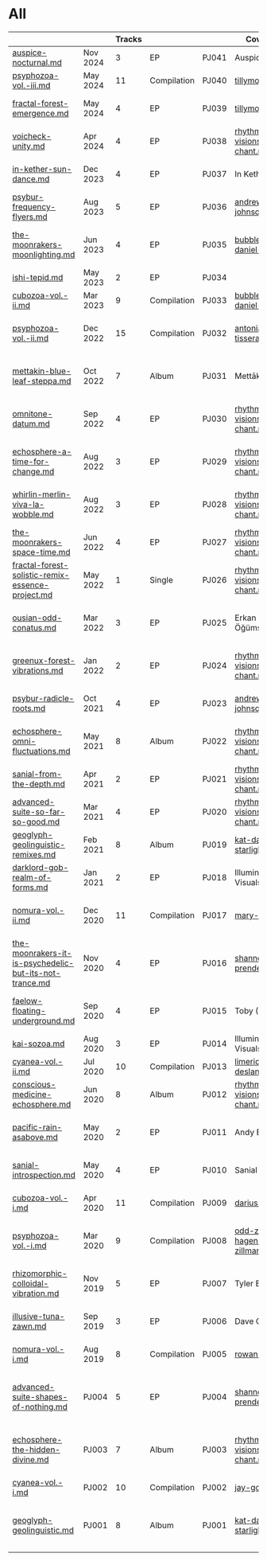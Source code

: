 # All

<table data-view="cards"><thead><tr><th data-card-target data-type="content-ref"></th><th></th><th data-type="number">Tracks</th><th></th><th></th><th>Cover artist</th><th data-hidden></th><th data-hidden></th><th data-hidden data-card-cover data-type="files">Cover art</th></tr></thead><tbody><tr><td><a href="albums/auspice-nocturnal.md">auspice-nocturnal.md</a></td><td>Nov 2024</td><td>3</td><td>EP</td><td>PJ041</td><td>Auspice?</td><td>Nocturnal</td><td><a data-mention href="../artists/musicians/auspice.md">auspice.md</a></td><td><a href="../.gitbook/assets/Auspice - Nocturnal.jpg">Auspice - Nocturnal.jpg</a></td></tr><tr><td><a href="compilations/psyphozoa-vol.-iii.md">psyphozoa-vol.-iii.md</a></td><td>May 2024</td><td>11</td><td>Compilation</td><td>PJ040</td><td><a data-mention href="../artists/graphic/tillymonsterart.md">tillymonsterart.md</a></td><td>Psyphozoa Vol. III</td><td>Various Artists</td><td><a href="../.gitbook/assets/Psyphozoa Vol. III - v7.jpg">Psyphozoa Vol. III - v7.jpg</a></td></tr><tr><td><a href="albums/fractal-forest-emergence.md">fractal-forest-emergence.md</a></td><td>May 2024</td><td>4</td><td>EP</td><td>PJ039</td><td><a data-mention href="../artists/graphic/tillymonsterart.md">tillymonsterart.md</a></td><td>Emergence</td><td><a data-mention href="../artists/musicians/fractal-forest.md">fractal-forest.md</a></td><td><a href="../.gitbook/assets/Fractal Forest - Emergence.jpg">Fractal Forest - Emergence.jpg</a></td></tr><tr><td><a href="albums/voicheck-unity.md">voicheck-unity.md</a></td><td>Apr 2024</td><td>4</td><td>EP</td><td>PJ038</td><td><a data-mention href="../artists/graphic/rhythmic-visions-louie-chant.md">rhythmic-visions-louie-chant.md</a></td><td>Unity</td><td><a data-mention href="../artists/musicians/voicheck.md">voicheck.md</a></td><td><a href="../.gitbook/assets/Voicheck - Unity.jpg">Voicheck - Unity.jpg</a></td></tr><tr><td><a href="albums/in-kether-sun-dance.md">in-kether-sun-dance.md</a></td><td>Dec 2023</td><td>4</td><td>EP</td><td>PJ037</td><td>In Kether</td><td>Sun Dance</td><td><a data-mention href="../artists/musicians/in-kether.md">in-kether.md</a></td><td><a href="../.gitbook/assets/In Kether - Sun Dance.png">In Kether - Sun Dance.png</a></td></tr><tr><td><a href="albums/psybur-frequency-flyers.md">psybur-frequency-flyers.md</a></td><td>Aug 2023</td><td>5</td><td>EP</td><td>PJ036</td><td><a data-mention href="../artists/graphic/andrew-johnson.md">andrew-johnson.md</a></td><td>Frequency Flyers</td><td><a data-mention href="../artists/musicians/psybur.md">psybur.md</a></td><td><a href="../.gitbook/assets/Psybur - Frequency Flyers.png">Psybur - Frequency Flyers.png</a></td></tr><tr><td><a href="albums/the-moonrakers-moonlighting.md">the-moonrakers-moonlighting.md</a></td><td>Jun 2023</td><td>4</td><td>EP</td><td>PJ035</td><td><a data-mention href="../artists/graphic/bubblewrap-daniel-joyce.md">bubblewrap-daniel-joyce.md</a></td><td>Moonlighting</td><td><a data-mention href="../artists/musicians/the-moonrakers.md">the-moonrakers.md</a></td><td><a href="../.gitbook/assets/Moonrakers Moonlightning with logo - 3000.jpg">Moonrakers Moonlightning with logo - 3000.jpg</a></td></tr><tr><td><a href="albums/ishi-tepid.md">ishi-tepid.md</a></td><td>May 2023</td><td>2</td><td>EP</td><td>PJ034</td><td></td><td>Tepid</td><td><a data-mention href="../artists/musicians/ishi.md">ishi.md</a></td><td><a href="../.gitbook/assets/Ishi - Tepid.jpg">Ishi - Tepid.jpg</a></td></tr><tr><td><a href="compilations/cubozoa-vol.-ii.md">cubozoa-vol.-ii.md</a></td><td>Mar 2023</td><td>9</td><td>Compilation</td><td>PJ033</td><td><a data-mention href="../artists/graphic/bubblewrap-daniel-joyce.md">bubblewrap-daniel-joyce.md</a></td><td>Cubozoa Vol. ll</td><td>Various Artists</td><td><a href="../.gitbook/assets/Cubozoa Vol. II with logo.jpg">Cubozoa Vol. II with logo.jpg</a></td></tr><tr><td><a href="compilations/psyphozoa-vol.-ii.md">psyphozoa-vol.-ii.md</a></td><td>Dec 2022</td><td>15</td><td>Compilation</td><td>PJ032</td><td><a data-mention href="../artists/graphic/antonia-tisserande.md">antonia-tisserande.md</a></td><td>Psyphozoa Vol. II</td><td>Various Artists</td><td><a href="../.gitbook/assets/Psyphozoa Vol. II - cover art 04 - Antonia.jpg">Psyphozoa Vol. II - cover art 04 - Antonia.jpg</a></td></tr><tr><td><a href="albums/mettakin-blue-leaf-steppa.md">mettakin-blue-leaf-steppa.md</a></td><td>Oct 2022</td><td>7</td><td>Album</td><td>PJ031</td><td>Mettākin</td><td>Blue Leaf Steppa</td><td><a data-mention href="../artists/musicians/mettakin.md">mettakin.md</a></td><td><a href="../.gitbook/assets/Mettakin - Blue Leaf Steppa - Front.jpg">Mettakin - Blue Leaf Steppa - Front.jpg</a></td></tr><tr><td><a href="albums/omnitone-datum.md">omnitone-datum.md</a></td><td>Sep 2022</td><td>4</td><td>EP</td><td>PJ030</td><td><a data-mention href="../artists/graphic/rhythmic-visions-louie-chant.md">rhythmic-visions-louie-chant.md</a></td><td>Datum</td><td><a data-mention href="../artists/musicians/omnitone.md">omnitone.md</a></td><td><a href="../.gitbook/assets/Omnitone - Datum EP 06 - logo version.jpg">Omnitone - Datum EP 06 - logo version.jpg</a></td></tr><tr><td><a href="albums/echosphere-a-time-for-change.md">echosphere-a-time-for-change.md</a></td><td>Aug 2022</td><td>3</td><td>EP</td><td>PJ029</td><td><a data-mention href="../artists/graphic/rhythmic-visions-louie-chant.md">rhythmic-visions-louie-chant.md</a></td><td>A Time For Change</td><td><a data-mention href="../artists/musicians/echosphere.md">echosphere.md</a></td><td><a href="../.gitbook/assets/Echosphere - A Time For Change - Blender.png">Echosphere - A Time For Change - Blender.png</a></td></tr><tr><td><a href="albums/whirlin-merlin-viva-la-wobble.md">whirlin-merlin-viva-la-wobble.md</a></td><td>Aug 2022</td><td>3</td><td>EP</td><td>PJ028</td><td><a data-mention href="../artists/graphic/rhythmic-visions-louie-chant.md">rhythmic-visions-louie-chant.md</a></td><td>Viva La Wobble</td><td><a data-mention href="../artists/musicians/whirlin-merlin.md">whirlin-merlin.md</a></td><td><a href="../.gitbook/assets/Whirlin Merlin - viva la wobble 5-3000.jpg">Whirlin Merlin - viva la wobble 5-3000.jpg</a></td></tr><tr><td><a href="albums/the-moonrakers-space-time.md">the-moonrakers-space-time.md</a></td><td>Jun 2022</td><td>4</td><td>EP</td><td>PJ027</td><td><a data-mention href="../artists/graphic/rhythmic-visions-louie-chant.md">rhythmic-visions-louie-chant.md</a></td><td>Space Time</td><td><a data-mention href="../artists/musicians/the-moonrakers.md">the-moonrakers.md</a></td><td><a href="../.gitbook/assets/Moonrakers - Space Time cover 2.jpg">Moonrakers - Space Time cover 2.jpg</a></td></tr><tr><td><a href="albums/fractal-forest-solistic-remix-essence-project.md">fractal-forest-solistic-remix-essence-project.md</a></td><td>May 2022</td><td>1</td><td>Single</td><td>PJ026</td><td><a data-mention href="../artists/graphic/rhythmic-visions-louie-chant.md">rhythmic-visions-louie-chant.md</a></td><td>Solistic (Fractal Forest Remix)</td><td>Essence Project</td><td><a href="../.gitbook/assets/Fractal Forest - Solistic - Essence Project.png">Fractal Forest - Solistic - Essence Project.png</a></td></tr><tr><td><a href="albums/ousian-odd-conatus.md">ousian-odd-conatus.md</a></td><td>Mar 2022</td><td>3</td><td>EP</td><td>PJ025</td><td>Erkan Öğümsöğütlü</td><td>Conatus</td><td><a data-mention href="../artists/musicians/ousian-odd.md">ousian-odd.md</a></td><td><a href="../.gitbook/assets/Ousian Odd - conatus-ep-cover-logo.png">Ousian Odd - conatus-ep-cover-logo.png</a></td></tr><tr><td><a href="albums/greenux-forest-vibrations.md">greenux-forest-vibrations.md</a></td><td>Jan 2022</td><td>2</td><td>EP</td><td>PJ024</td><td><a data-mention href="../artists/graphic/rhythmic-visions-louie-chant.md">rhythmic-visions-louie-chant.md</a></td><td>Forest Vibrations</td><td><a data-mention href="../artists/musicians/greenux.md">greenux.md</a></td><td><a href="../.gitbook/assets/Greenux - Forest Vibrations v4.jpg">Greenux - Forest Vibrations v4.jpg</a></td></tr><tr><td><a href="albums/psybur-radicle-roots.md">psybur-radicle-roots.md</a></td><td>Oct 2021</td><td>4</td><td>EP</td><td>PJ023</td><td><a data-mention href="../artists/graphic/andrew-johnson.md">andrew-johnson.md</a></td><td>Radicle Roots</td><td><a data-mention href="../artists/musicians/psybur.md">psybur.md</a></td><td><a href="../.gitbook/assets/Psybur - Radicle Roots - 3000x.png">Psybur - Radicle Roots - 3000x.png</a></td></tr><tr><td><a href="albums/echosphere-omni-fluctuations.md">echosphere-omni-fluctuations.md</a></td><td>May 2021</td><td>8</td><td>Album</td><td>PJ022</td><td><a data-mention href="../artists/graphic/rhythmic-visions-louie-chant.md">rhythmic-visions-louie-chant.md</a></td><td>Omni Fluctuations</td><td><a data-mention href="albums/echosphere-omni-fluctuations.md">echosphere-omni-fluctuations.md</a></td><td><a href="../.gitbook/assets/Eschosphere - Omni Fluctuations - v6.jpg">Eschosphere - Omni Fluctuations - v6.jpg</a></td></tr><tr><td><a href="albums/sanial-from-the-depth.md">sanial-from-the-depth.md</a></td><td>Apr 2021</td><td>2</td><td>EP</td><td>PJ021</td><td><a data-mention href="../artists/graphic/rhythmic-visions-louie-chant.md">rhythmic-visions-louie-chant.md</a></td><td>From The Depth</td><td><a data-mention href="../artists/musicians/sanial.md">sanial.md</a></td><td><a href="../.gitbook/assets/Sanial - From the Depth.jpg">Sanial - From the Depth.jpg</a></td></tr><tr><td><a href="albums/advanced-suite-so-far-so-good.md">advanced-suite-so-far-so-good.md</a></td><td>Mar 2021</td><td>4</td><td>EP</td><td>PJ020</td><td><a data-mention href="../artists/graphic/rhythmic-visions-louie-chant.md">rhythmic-visions-louie-chant.md</a></td><td>So Far So Good</td><td><a data-mention href="../artists/musicians/advanced-suite.md">advanced-suite.md</a></td><td><a href="../.gitbook/assets/Advanced Suite - So Far So Good.jpg">Advanced Suite - So Far So Good.jpg</a></td></tr><tr><td><a href="albums/geoglyph-geolinguistic-remixes.md">geoglyph-geolinguistic-remixes.md</a></td><td>Feb 2021</td><td>8</td><td>Album</td><td>PJ019</td><td><a data-mention href="../artists/graphic/kat-day-starlight-soul.md">kat-day-starlight-soul.md</a></td><td>Geolinguistic Remixes</td><td><a data-mention href="../artists/musicians/geoglyph.md">geoglyph.md</a></td><td><a href="../.gitbook/assets/Geoglyph - Geolinguistic Remixed.jpg">Geoglyph - Geolinguistic Remixed.jpg</a></td></tr><tr><td><a href="albums/darklord-gob-realm-of-forms.md">darklord-gob-realm-of-forms.md</a></td><td>Jan 2021</td><td>2</td><td>EP</td><td>PJ018</td><td>Illuminarty Visuals</td><td>Realm of Forms</td><td><a data-mention href="../artists/musicians/darklord-gob.md">darklord-gob.md</a></td><td><a href="../.gitbook/assets/Darklord Gob - Realm of Forms.jpg">Darklord Gob - Realm of Forms.jpg</a></td></tr><tr><td><a href="compilations/nomura-vol.-ii.md">nomura-vol.-ii.md</a></td><td>Dec 2020</td><td>11</td><td>Compilation</td><td>PJ017</td><td><a data-mention href="../artists/graphic/mary-t.md">mary-t.md</a></td><td>Nomura Vol. II</td><td>Various Artists</td><td><a href="../.gitbook/assets/Nomura Vol. II - cover 02 - colourised - Mary.png">Nomura Vol. II - cover 02 - colourised - Mary.png</a></td></tr><tr><td><a href="albums/the-moonrakers-it-is-psychedelic-but-its-not-trance.md">the-moonrakers-it-is-psychedelic-but-its-not-trance.md</a></td><td>Nov 2020</td><td>4</td><td>EP</td><td>PJ016</td><td><a data-mention href="../artists/graphic/shannon-prendergast.md">shannon-prendergast.md</a></td><td><em>"It is Psychedelic but it's Not Trance"</em></td><td><a data-mention href="../artists/musicians/the-moonrakers.md">the-moonrakers.md</a></td><td><a href="../.gitbook/assets/Moonrakers - Psychedelic but not Trance.png">Moonrakers - Psychedelic but not Trance.png</a></td></tr><tr><td><a href="albums/faelow-floating-underground.md">faelow-floating-underground.md</a></td><td>Sep 2020</td><td>4</td><td>EP</td><td>PJ015</td><td>Toby (Faelow)</td><td>Floating Underground</td><td><a data-mention href="../artists/musicians/faelow.md">faelow.md</a></td><td><a href="../.gitbook/assets/Faelow - Floating Underground - logo.jpg">Faelow - Floating Underground - logo.jpg</a></td></tr><tr><td><a href="albums/kai-sozoa.md">kai-sozoa.md</a></td><td>Aug 2020</td><td>3</td><td>EP</td><td>PJ014</td><td>Illuminarty Visuals</td><td>Sozoa</td><td><a data-mention href="../artists/musicians/kai.md">kai.md</a></td><td><a href="../.gitbook/assets/Kai - Sozoa.jpg">Kai - Sozoa.jpg</a></td></tr><tr><td><a href="compilations/cyanea-vol.-ii.md">cyanea-vol.-ii.md</a></td><td>Jul 2020</td><td>10</td><td>Compilation</td><td>PJ013</td><td><a data-mention href="../artists/graphic/limerick-deslandes.md">limerick-deslandes.md</a></td><td>Cyanea Vol. II</td><td>Various Artists</td><td><a href="../.gitbook/assets/Cyanea Vol. ii - Limerick.jpg">Cyanea Vol. ii - Limerick.jpg</a></td></tr><tr><td><a href="albums/conscious-medicine-echosphere.md">conscious-medicine-echosphere.md</a></td><td>Jun 2020</td><td>8</td><td>Album</td><td>PJ012</td><td><a data-mention href="../artists/graphic/rhythmic-visions-louie-chant.md">rhythmic-visions-louie-chant.md</a></td><td>Conscious Medicine</td><td><a data-mention href="../artists/musicians/echosphere.md">echosphere.md</a></td><td><a href="../.gitbook/assets/Echosphere - Conscious Medicine.png">Echosphere - Conscious Medicine.png</a></td></tr><tr><td><a href="albums/pacific-rain-asabove.md">pacific-rain-asabove.md</a></td><td>May 2020</td><td>2</td><td>EP</td><td>PJ011</td><td>Andy Buns</td><td>Pacific Rain</td><td><a data-mention href="../artists/musicians/asabove.md">asabove.md</a></td><td><a href="../.gitbook/assets/Asabove - Pacific Rain - logo 3600x.jpg">Asabove - Pacific Rain - logo 3600x.jpg</a></td></tr><tr><td><a href="albums/sanial-introspection.md">sanial-introspection.md</a></td><td>May 2020</td><td>4</td><td>EP</td><td>PJ010</td><td>Sanial</td><td>Introspection</td><td><a data-mention href="../artists/musicians/sanial.md">sanial.md</a></td><td><a href="../.gitbook/assets/Sanial - Introspection album art.jpg">Sanial - Introspection album art.jpg</a></td></tr><tr><td><a href="compilations/cubozoa-vol.-i.md">cubozoa-vol.-i.md</a></td><td>Apr 2020</td><td>11</td><td>Compilation</td><td>PJ009</td><td><a data-mention href="../artists/graphic/darius-gilbey.md">darius-gilbey.md</a></td><td>Cubozoa</td><td>Various Artists</td><td><a href="../.gitbook/assets/Cubozoa Vol. I - jellly sketch fin12.jpg">Cubozoa Vol. I - jellly sketch fin12.jpg</a></td></tr><tr><td><a href="compilations/psyphozoa-vol.-i.md">psyphozoa-vol.-i.md</a></td><td>Mar 2020</td><td>9</td><td>Compilation</td><td>PJ008</td><td><a data-mention href="../artists/graphic/odd-zilla-hagen-zillmann.md">odd-zilla-hagen-zillmann.md</a></td><td>Psyphozoa</td><td>Various Artists</td><td><a href="../.gitbook/assets/Psyphozoa Vol. I - PsyJelly3 - Haagen.png">Psyphozoa Vol. I - PsyJelly3 - Haagen.png</a></td></tr><tr><td><a href="albums/rhizomorphic-colloidal-vibration.md">rhizomorphic-colloidal-vibration.md</a></td><td>Nov 2019</td><td>5</td><td>EP</td><td>PJ007</td><td>Tyler Bryant</td><td>Colloidal Vibration</td><td><a data-mention href="../artists/musicians/rhizomorphic.md">rhizomorphic.md</a></td><td><a href="../.gitbook/assets/Rhizomorphic - Colloidal Vibration V2 logo.png">Rhizomorphic - Colloidal Vibration V2 logo.png</a></td></tr><tr><td><a href="albums/illusive-tuna-zawn.md">illusive-tuna-zawn.md</a></td><td>Sep 2019</td><td>3</td><td>EP</td><td>PJ006</td><td>Dave Clarke</td><td>Zawn</td><td><a data-mention href="../artists/musicians/illusive-tuna.md">illusive-tuna.md</a></td><td><a href="../.gitbook/assets/Illusive Tuna - Zawn-03-1400px.jpg">Illusive Tuna - Zawn-03-1400px.jpg</a></td></tr><tr><td><a href="compilations/nomura-vol.-i.md">nomura-vol.-i.md</a></td><td>Aug 2019</td><td>8</td><td>Compilation</td><td>PJ005</td><td><a data-mention href="../artists/graphic/rowan-koshui.md">rowan-koshui.md</a></td><td>Nomura Vol. I</td><td>Various Artists</td><td><a href="../.gitbook/assets/Nomura Vol. I - album art 05.png">Nomura Vol. I - album art 05.png</a></td></tr><tr><td><a href="albums/advanced-suite-shapes-of-nothing.md">advanced-suite-shapes-of-nothing.md</a></td><td>PJ004</td><td>5</td><td>EP</td><td>PJ004</td><td><a data-mention href="../artists/graphic/shannon-prendergast.md">shannon-prendergast.md</a></td><td>Shapes Of Nothing</td><td><a data-mention href="../artists/musicians/advanced-suite.md">advanced-suite.md</a></td><td><a href="../.gitbook/assets/Advanced Suite - Shapes of Nothing logo 2000x.png">Advanced Suite - Shapes of Nothing logo 2000x.png</a></td></tr><tr><td><a href="albums/echosphere-the-hidden-divine.md">echosphere-the-hidden-divine.md</a></td><td>PJ003</td><td>7</td><td>Album</td><td>PJ003</td><td><a data-mention href="../artists/graphic/rhythmic-visions-louie-chant.md">rhythmic-visions-louie-chant.md</a></td><td>The Hidden Divine</td><td><a data-mention href="../artists/musicians/echosphere.md">echosphere.md</a></td><td><a href="../.gitbook/assets/Echosphere - The Hidden Divine - album art with new logo.png">Echosphere - The Hidden Divine - album art with new logo.png</a></td></tr><tr><td><a href="compilations/cyanea-vol.-i.md">cyanea-vol.-i.md</a></td><td>PJ002</td><td>10</td><td>Compilation</td><td>PJ002</td><td><a data-mention href="../artists/graphic/jay-goulding.md">jay-goulding.md</a></td><td>Cyanea Vol. I</td><td>Various Artists</td><td><a href="../.gitbook/assets/Cyanea Vol. I.png">Cyanea Vol. I.png</a></td></tr><tr><td><a href="albums/geoglyph-geolinguistic.md">geoglyph-geolinguistic.md</a></td><td>PJ001</td><td>8</td><td>Album</td><td>PJ001</td><td><a data-mention href="../artists/graphic/kat-day-starlight-soul.md">kat-day-starlight-soul.md</a></td><td>Geolinguistic</td><td><a data-mention href="../artists/musicians/geoglyph.md">geoglyph.md</a></td><td><a href="../.gitbook/assets/Geolinguistic Cover-FINAL-iris15px-masked-logo2.jpg">Geolinguistic Cover-FINAL-iris15px-masked-logo2.jpg</a></td></tr></tbody></table>

